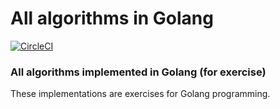# All algorithms in Golang

[![CircleCI](https://circleci.com/gh/tossmilestone/go-algorithm.svg?style=shield&circle-token=d21076c5c46f50ff14eecd5d655528f1808472ec)](https://circleci.com/gh/tossmilestone/go-algorithm)

### All algorithms implemented in Golang (for exercise)

These implementations are exercises for Golang programming.
